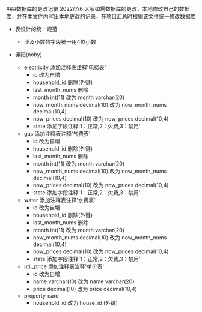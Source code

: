 ###数据库的更改记录 2022/7/6
大家如需数据库的更改，本地修改自己的数据库，并在本文件内写出本地更改的记录，在项目汇总时根据该文件统一修改数据库

* 表设计的统一规范
  * 涉及小数的字段统一用4位小数
  
* 谭阳(noby)
  * electricity 添加注释表注释'电费表'
    * id 改为自增
    * household_id 删除(外键)
    * last_month_nums 删除
    * month int(11) 改为 month varchar(20)
    * now_month_nums decimal(10) 改为 now_month_nums decimal(10,4)
    * now_prices decimal(10) 改为 now_prices decimal(10,4)
    * state 添加字段注释'1：正常,2：欠费,3：禁用'
  * gas 添加注释表注释'气费表'
    * id 改为自增
    * household_id 删除(外键)
    * last_month_nums 删除
    * month int(11) 改为 month varchar(20)
    * now_month_nums decimal(10) 改为 now_month_nums decimal(10,4)
    * now_prices decimal(10) 改为 now_prices decimal(10,4)
    * state 添加字段注释'1：正常,2：欠费,3：禁用'
  * water 添加注释表注释'水费表'
    * id 改为自增
    * household_id 删除(外键)
    * last_month_nums 删除
    * month int(11) 改为 month varchar(20)
    * now_month_nums decimal(10) 改为 now_month_nums decimal(10,4)
    * now_prices decimal(10) 改为 now_prices decimal(10,4)
    * state 添加字段注释'1：正常,2：欠费,3：禁用'
  * util_price 添加注释表注释'单价表'
    * id 改为自增
    * name varchar(10) 改为 name varchar(20)
    * price decimal(10) 改为 price decimal(10,4)
  * property_card
    * household_id 改为 house_id (外键) 
  
